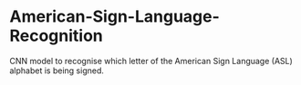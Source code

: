 # American-Sign-Language-Recognition
CNN model to recognise which letter of the American Sign Language (ASL) alphabet is being signed.

